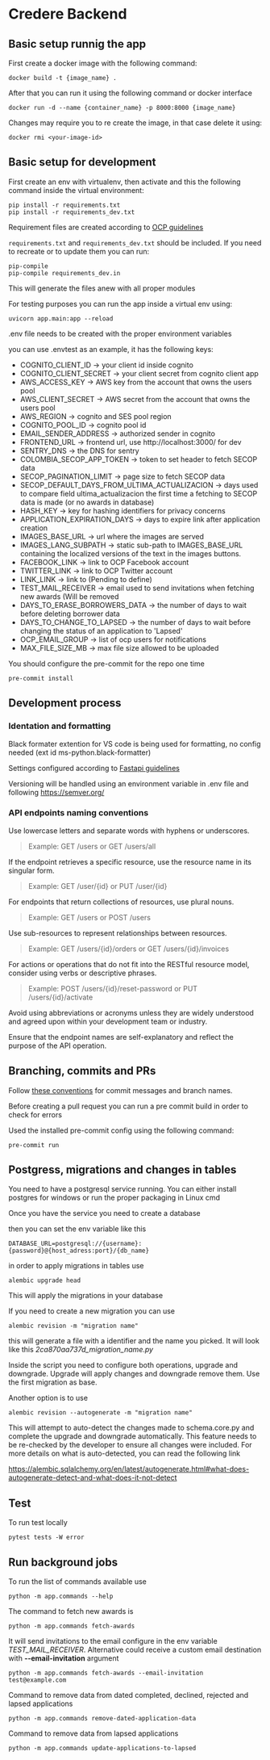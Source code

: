 # Credere Backend

## Basic setup runnig the app

First create a docker image with the following command:

```
docker build -t {image_name} .
```

After that you can run it using the following command or docker interface

```
docker run -d --name {container_name} -p 8000:8000 {image_name}
```

Changes may require you to re create the image, in that case delete it using:

```
docker rmi <your-image-id>
```

## Basic setup for development

First create an env with virtualenv, then activate and this the following command inside the virtual environment:

```
pip install -r requirements.txt
pip install -r requirements_dev.txt
```

Requirement files are created according to [OCP guidelines](https://ocp-software-handbook.readthedocs.io/en/latest/python/requirements.html)

`requirements.txt` and `requirements_dev.txt` should be included.
If you need to recreate or to update them you can run:

```
pip-compile
pip-compile requirements_dev.in
```

This will generate the files anew with all proper modules

For testing purposes you can run the app inside a virtual env using:

```
uvicorn app.main:app --reload
```

.env file needs to be created with the proper environment variables

you can use .envtest as an example, it has the following keys:

- COGNITO_CLIENT_ID -> your client id inside cognito
- COGNITO_CLIENT_SECRET -> your client secret from cognito client app
- AWS_ACCESS_KEY -> AWS key from the account that owns the users pool
- AWS_CLIENT_SECRET -> AWS secret from the account that owns the users pool
- AWS_REGION -> cognito and SES pool region
- COGNITO_POOL_ID -> cognito pool id
- EMAIL_SENDER_ADDRESS -> authorized sender in cognito
- FRONTEND_URL -> frontend url, use http://localhost:3000/ for dev
- SENTRY_DNS -> the DNS for sentry
- COLOMBIA_SECOP_APP_TOKEN -> token to set header to fetch SECOP data
- SECOP_PAGINATION_LIMIT -> page size to fetch SECOP data
- SECOP_DEFAULT_DAYS_FROM_ULTIMA_ACTUALIZACION -> days used to compare field ultima_actualizacion the first time a fetching to SECOP data is made (or no awards in database)
- HASH_KEY -> key for hashing identifiers for privacy concerns
- APPLICATION_EXPIRATION_DAYS -> days to expire link after application creation
- IMAGES_BASE_URL -> url where the images are served
- IMAGES_LANG_SUBPATH -> static sub-path to IMAGES_BASE_URL containing the localized versions of the text in the images buttons.
- FACEBOOK_LINK -> link to OCP Facebook account
- TWITTER_LINK -> link to OCP Twitter account
- LINK_LINK -> link to (Pending to define)
- TEST_MAIL_RECEIVER -> email used to send invitations when fetching new awards (Will be removed
- DAYS_TO_ERASE_BORROWERS_DATA -> the number of days to wait before deleting borrower data
- DAYS_TO_CHANGE_TO_LAPSED -> the number of days to wait before changing the status of an application to 'Lapsed'
- OCP_EMAIL_GROUP -> list of ocp users for notifications
- MAX_FILE_SIZE_MB -> max file size allowed to be uploaded

You should configure the pre-commit for the repo one time

```
pre-commit install
```

## Development process

### Identation and formatting

Black formater extention for VS code is being used for formatting, no config needed (ext id ms-python.black-formatter)

Settings configured according to [Fastapi guidelines](https://fastapi.tiangolo.com/advanced/settings/)

Versioning will be handled using an environment variable in .env file and following https://semver.org/

### API endpoints naming conventions

Use lowercase letters and separate words with hyphens or underscores.

> Example: GET /users or GET /users/all

If the endpoint retrieves a specific resource, use the resource name in its singular form.

> Example: GET /user/{id} or PUT /user/{id}

For endpoints that return collections of resources, use plural nouns.

> Example: GET /users or POST /users

Use sub-resources to represent relationships between resources.

> Example: GET /users/{id}/orders or GET /users/{id}/invoices

For actions or operations that do not fit into the RESTful resource model, consider using verbs or descriptive phrases.

> Example: POST /users/{id}/reset-password or PUT /users/{id}/activate

Avoid using abbreviations or acronyms unless they are widely understood and agreed upon within your development team or industry.

Ensure that the endpoint names are self-explanatory and reflect the purpose of the API operation.

## Branching, commits and PRs

Follow [these conventions](https://ocp-software-handbook.readthedocs.io/en/latest/git/index.html) for commit messages and branch names.

Before creating a pull request you can run a pre commit build in order to check for errors

Used the installed pre-commit config using the following command:

```
pre-commit run
```

## Postgress, migrations and changes in tables

You need to have a postgresql service running. You can either install postgres for windows or run the proper packaging in Linux cmd

Once you have the service you need to create a database

then you can set the env variable like this

```
DATABASE_URL=postgresql://{username}:{password}@{host_adress:port}/{db_name}
```

in order to apply migrations in tables use

```
alembic upgrade head
```

This will apply the migrations in your database

If you need to create a new migration you can use

```
alembic revision -m "migration name"
```

this will generate a file with a identifier and the name you picked.
It will look like this _2ca870aa737d_migration_name.py_

Inside the script you need to configure both operations, upgrade and downgrade. Upgrade will apply changes and downgrade remove them. Use the first migration as base.

Another option is to use

```
alembic revision --autogenerate -m "migration name"
```

This will attempt to auto-detect the changes made to schema.core.py and complete the upgrade and downgrade automatically.
This feature needs to be re-checked by the developer to ensure all changes were included. For more details on what is auto-detected, you can read the following link

https://alembic.sqlalchemy.org/en/latest/autogenerate.html#what-does-autogenerate-detect-and-what-does-it-not-detect

## Test

To run test locally

```
pytest tests -W error
```

## Run background jobs

To run the list of commands available use

```
python -m app.commands --help
```

The command to fetch new awards is

```
python -m app.commands fetch-awards
```

It will send invitations to the email configure in the env variable _TEST_MAIL_RECEIVER_. Alternative could receive a custom email destination with **--email-invitation** argument

```
python -m app.commands fetch-awards --email-invitation test@example.com
```

Command to remove data from dated completed, declined, rejected and lapsed applications

```
python -m app.commands remove-dated-application-data
```

Command to remove data from lapsed applications

```
python -m app.commands update-applications-to-lapsed
```
